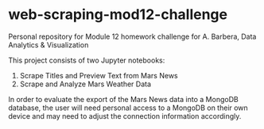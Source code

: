 # web-scraping-mod12-challenge
Personal repository for Module 12 homework challenge for A. Barbera, Data Analytics &amp; Visualization

This project consists of two Jupyter notebooks:
1. Scrape Titles and Preview Text from Mars News
2. Scrape and Analyze Mars Weather Data

In order to evaluate the export of the Mars News data into a MongoDB database, the user will need personal access to a MongoDB on their own device and may need to adjust the connection information accordingly. 
